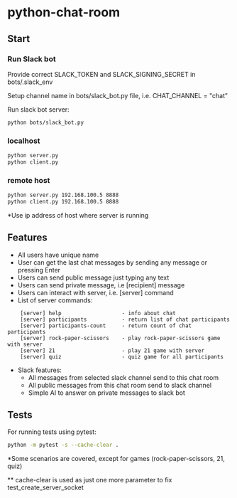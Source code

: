 # python-chat-room
## Start
### Run Slack bot
Provide correct SLACK_TOKEN and SLACK_SIGNING_SECRET in bots/.slack_env

Setup channel name in bots/slack_bot.py file, i.e. CHAT_CHANNEL = "chat"

Run slack bot server:
```bash
python bots/slack_bot.py
```
### localhost
```bash
python server.py
python client.py
```
### remote host
```bash
python server.py 192.168.100.5 8888
python client.py 192.168.100.5 8888
```
*Use ip address of host where server is running
## Features
- All users have unique name
- User can get the last chat messages by sending any message or pressing Enter
- Users can send public message just typing any text
- Users can send private message, i.e [recipient] message
- Users can interact with server, i.e. [server] command
- List of server commands:
```
    [server] help                   - info about chat
    [server] participants           - return list of chat participants
    [server] participants-count     - return count of chat participants
    [server] rock-paper-scissors    - play rock-paper-scissors game with server
    [server] 21                     - play 21 game with server
    [server] quiz                   - quiz game for all participants
```
- Slack features:
  - All messages from selected slack channel send to this chat room
  - All public messages from this chat room send to slack channel
  - Simple AI to answer on private messages to slack bot

## Tests
For running tests using pytest:
```bash
python -m pytest -s --cache-clear .
```
*Some scenarios are covered, except for games (rock-paper-scissors, 21, quiz)

** cache-clear is used as just one more parameter to fix test_create_server_socket

